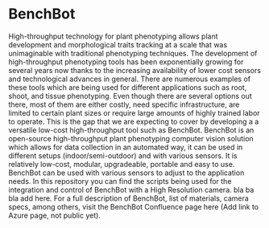 # BenchBot

High-throughput technology for plant phenotyping allows plant development and morphological traits tracking at a scale that was unimaginable with traditional phenotyping techniques. The development of  high-throughput phenotyping tools has been exponentially growing for several years now thanks to the increasing availability of lower cost sensors and technological advances in general. There are numerous examples of these tools which are being used for different applications such as root, shoot, and tissue phenotyping.
Even though there are several options out there, most of them are either costly, need specific infrastructure, are limited to certain plant sizes or require large amounts of highly trained labor to operate. This is the gap that we are expecting to cover by developing a a versatile low-cost high-throughput tool such as BenchBot. 
BenchBot is an open-source high-throughput plant phenotyping computer vision solution which allows for data collection in an automated way, it can be used in different setups (indoor/semi-outdoor) and with various sensors. It is relatively low-cost, modular, upgradeable, portable and easy to use.
BenchBot can be used with various sensors to adjust to the application needs. In this repository you can find the scripts being used for the integration and control of BenchBot with a High Resolution camera. bla ba bla add here. 
For a full description of BenchBot, list of materials, camera specs, among others, visit the BenchBot Confluence page here (Add link to Azure page, not public yet).
